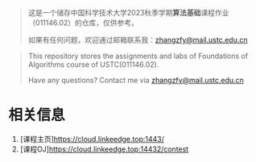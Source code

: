 > 这是一个储存中国科学技术大学2023秋季学期**算法基础**课程作业（011146.02）的仓库，仅供参考。
>
> 如果有任何问题，欢迎通过邮箱联系我：zhangzfy@mail.ustc.edu.cn

  
> This repository stores the assignments and labs of Foundations of Algorithms course of USTC(011146.02).
>
> Have any questions? Contact me via zhangzfy@mail.ustc.edu.cn


# 相关信息
1. [课程主页]https://cloud.linkeedge.top:1443/
2. [课程OJ]https://cloud.linkeedge.top:14432/contest